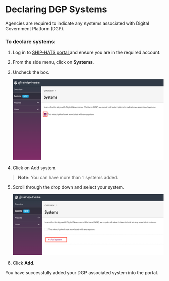 # Declaring DGP Systems

Agencies are required to indicate any systems associated with Digital Government Platform (DGP). 

### To declare systems: 
1. Log in to <a href="https://www.ship.gov.sg/"> SHIP-HATS portal </a> and ensure you are in the required account.

2. From the side menu, click on **Systems**.

3. Uncheck the box. 

    <kbd>![dgp](nosys.png ':size=100%')</kbd>

4. Click on Add system. 

>**Note:** You can have more than 1 systems added.

5. Scroll through the drop down and select your system. 

    <kbd>![add sys](addsys.png ':size=100%')</kbd>

6. Click **Add**.

You have successfully added your DGP associated system into the portal. 
